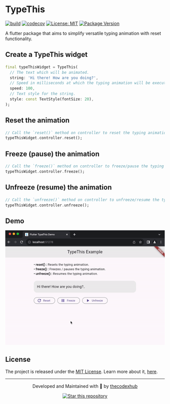 # TypeThis

[![build](https://github.com/thecodexhub/typethis/actions/workflows/main.yml/badge.svg)](https://github.com/thecodexhub/typethis/actions)
[![codecov](https://codecov.io/gh/thecodexhub/typethis/graph/badge.svg?token=7FY2DF2DS1)](https://codecov.io/gh/thecodexhub/typethis)
[![License: MIT](https://img.shields.io/badge/License-MIT-purple.svg)](https://opensource.org/licenses/MIT)
[![Package Version](https://img.shields.io/pub/v/typethis.svg)](https://pub.dev/packages/typethis)

A flutter package that aims to simplify versatile typing animation with reset functionality.

## Create a TypeThis widget

```dart
final typeThisWidget = TypeThis(
  // The text which will be animated.
  string: 'Hi there! How are you doing?',
  // Speed in milliseconds at which the typing animation will be executed.
  speed: 100,
  // Text style for the string.
  style: const TextStyle(fontSize: 20),
);
```

## Reset the animation

```dart
// Call the `reset()` method on controller to reset the typing animation.
typeThisWidget.controller.reset();
```

## Freeze (pause) the animation

```dart
// Call the `freeze()` method on controller to freeze/pause the typing animation.
typeThisWidget.controller.freeze();
```

## Unfreeze (resume) the animation

```dart
// Call the `unfreeze()` method on controller to unfreeze/resume the typing animation.
typeThisWidget.controller.unfreeze();
```

## Demo

[![Demo](demo/typethis.gif)](https://github.com/thecodexhub/typethis)

## License

The project is released under the [MIT License](LICENSE). Learn more about it, [here](https://opensource.org/license/mit/).

---

<p align="center">
  <p align="center">
    Developed and Maintained with 💜 by <a href="https://github.com/thecodexhub">thecodexhub</a>
  </p>
  <p align="center">
    <a href="https://github.com/thecodexhub/typethis">
      <img src="https://img.shields.io/github/stars/thecodexhub/typethis?label=%E2%AD%90%20Star%20this%20repository&color=%23FFBF00" alt="Star this repository">
    </a>
  </p>
</p>

